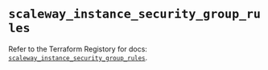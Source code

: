 # `scaleway_instance_security_group_rules`

Refer to the Terraform Registory for docs: [`scaleway_instance_security_group_rules`](https://registry.terraform.io/providers/scaleway/scaleway/2.28.0/docs/resources/instance_security_group_rules).
